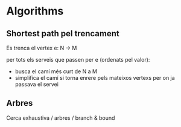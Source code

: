 # Algorithms

## Shortest path pel trencament
Es trenca el vertex e: N -> M

per tots els serveis que passen per e (ordenats pel valor):
- busca el camí més curt de N a M
- simplifica el camí si torna enrere pels mateixos vertexs per on ja passava el servei

## Arbres
Cerca exhaustiva / arbres / branch & bound



